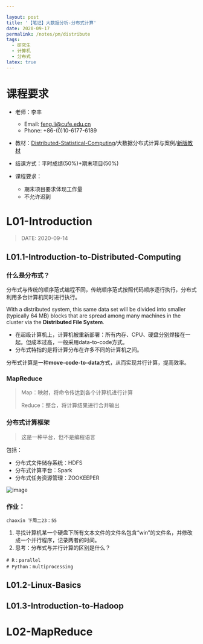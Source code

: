 ```yaml
---

layout: post
title: '【笔记】大数据分析-分布式计算'
date: 2020-09-17
permalink: /notes/pm/distribute
tags:
  - 研究生
  - 计算机
  - 分布式
latex: true
---
```




# 课程要求

- 老师：李丰

  - Email: feng.li@cufe.edu.cn 
  - Phone: +86-(0)10-6177-6189

- 教材：[Distributed-Statistical-Computing](https://github.com/feng-li/Distributed-Statistical-Computing)/大数据分布式计算与案例/[新版教材](https://feng.li/files/distcompbook/index.html)

- 结课方式：平时成绩(50%)+期末项目(50%)

- 课程要求：

  - 期末项目要求体现工作量
  - 不允许迟到



# L01-Introduction

> DATE: 2020-09-14



## L01.1-Introduction-to-Distributed-Computing

### 什么是分布式？

分布式与传统的顺序范式编程不同，传统顺序范式按照代码顺序逐行执行，分布式利用多台计算机同时进行执行。

With a distributed system, this same data set will be divided into smaller (typically 64 MB) blocks that are spread among many machines in the cluster via the **Distributed File System**.

- 在超级计算机上，计算机被重新部署：所有内存、CPU、硬盘分别焊接在一起。但成本过高，一般采用data-to-code方式。
- 分布式特指的是将计算分布在许多不同的计算机之间。

分布式计算是一种**move-code-to-data**方式，从而实现并行计算，提高效率。



### MapReduce

> Map：映射，将命令传达到各个计算机进行计算
>
> Reduce：整合，将计算结果进行合并输出



### 分布式计算框架

> 这是一种平台，但不是编程语言

包括：

- 分布式文件储存系统：HDFS
- 分布式计算平台：Spark
- 分布式任务资源管理：ZOOKEEPER

![image](/Users/didi/Desktop/wj19816.github.io/img/hadoop_ecosystem.png)

### 作业：
`chaoxin 下周二23：55`

1. 寻找计算机某一个硬盘下所有文本文件的文件名包含“win”的文件名，并修改成一个并行程序，记录两者的时间。
2. 思考：分布式与并行计算的区别是什么？

```
# R：parallel
# Python：multiprocessing
```







## L01.2-Linux-Basics



## L01.3-Introduction-to-Hadoop







# L02-MapReduce







